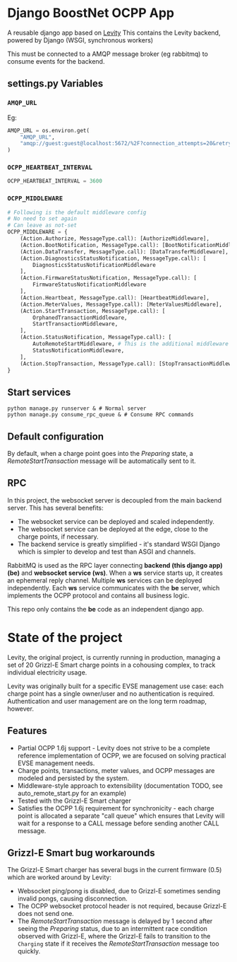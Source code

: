 # Django BoostNet OCPP App

A reusable django app based on [Levity](https://github.dev/keeth/levity)
This contains the Levity backend, powered by Django (WSGI, synchronous workers)

This must be connected to a AMQP message broker (eg rabbitmq) to consume events for the backend.

## settings.py Variables

### `AMQP_URL`

Eg:

```python
AMQP_URL = os.environ.get(
    "AMQP_URL",
    "amqp://guest:guest@localhost:5672/%2F?connection_attempts=20&retry_delay=1",
)
```

### `OCPP_HEARTBEAT_INTERVAL`

```python
OCPP_HEARTBEAT_INTERVAL = 3600
```

### `OCPP_MIDDLEWARE`

```python
# Following is the default middleware config
# No need to set again
# Can leave as not-set
OCPP_MIDDLEWARE = {
    (Action.Authorize, MessageType.call): [AuthorizeMiddleware],
    (Action.BootNotification, MessageType.call): [BootNotificationMiddleware],
    (Action.DataTransfer, MessageType.call): [DataTransferMiddleware],
    (Action.DiagnosticsStatusNotification, MessageType.call): [
        DiagnosticsStatusNotificationMiddleware
    ],
    (Action.FirmwareStatusNotification, MessageType.call): [
        FirmwareStatusNotificationMiddleware
    ],
    (Action.Heartbeat, MessageType.call): [HeartbeatMiddleware],
    (Action.MeterValues, MessageType.call): [MeterValuesMiddleware],
    (Action.StartTransaction, MessageType.call): [
        OrphanedTransactionMiddleware,
        StartTransactionMiddleware,
    ],
    (Action.StatusNotification, MessageType.call): [
        AutoRemoteStartMiddleware, # This is the additional middleware added (see default configuration)
        StatusNotificationMiddleware,
    ],
    (Action.StopTransaction, MessageType.call): [StopTransactionMiddleware],
}
```

## Start services

```shell
python manage.py runserver & # Normal server
python manage.py consume_rpc_queue & # Consume RPC commands
```

## Default configuration

By default, when a charge point goes into the _Preparing_ state, a _RemoteStartTransaction_ message will be automatically sent to it.

## RPC

In this project, the websocket server is decoupled from the main backend server. This has several benefits:

- The websocket service can be deployed and scaled independently.
- The websocket service can be deployed at the edge, close to the charge points, if necessary.
- The backend service is greatly simplified - it's standard WSGI Django which is simpler to develop and test than ASGI and channels.

RabbitMQ is used as the RPC layer connecting **backend (this django app) (be)** and **websocket service (ws)**. When a **ws** service starts up, it creates an ephemeral reply channel. Multiple **ws** services can be deployed independently. Each **ws** service communicates with the **be** server, which implements the OCPP protocol and contains all business logic.

This repo only contains the **be** code as an independent django app.

# State of the project

Levity, the original project, is currently running in production, managing a set of 20 Grizzl-E Smart charge points in a cohousing complex, to track individual electricity usage.

Levity was originally built for a specific EVSE management use case: each charge point has a single owner/user and no authentication is required. Authentication and user management are on the long term roadmap, however.

## Features

- Partial OCPP 1.6j support - Levity does not strive to be a complete reference implementation of OCPP, we are focused on solving practical EVSE management needs.
- Charge points, transactions, meter values, and OCPP messages are modeled and persisted by the system.
- Middleware-style approach to extensibility (documentation TODO, see auto_remote_start.py for an example)
- Tested with the Grizzl-E Smart charger
- Satisfies the OCPP 1.6j requirement for synchronicity - each charge point is allocated a separate "call queue" which ensures that Levity will wait for a response to a CALL message before sending another CALL message.

## Grizzl-E Smart bug workarounds

The Grizzl-E Smart charger has several bugs in the current firmware (0.5) which are worked around by Levity:

- Websocket ping/pong is disabled, due to Grizzl-E sometimes sending invalid pongs, causing disconnection.
- The OCPP websocket protocol header is not required, because Grizzl-E does not send one.
- The _RemoteStartTransaction_ message is delayed by 1 second after seeing the _Preparing_ status, due to an intermittent race condition observed with Grizzl-E, where the Grizzl-E fails to transition to the `Charging` state if it receives the _RemoteStartTransaction_ message too quickly.
